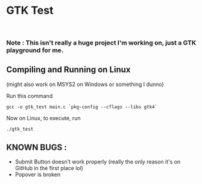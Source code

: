 # GTK Test
<br/>

### Note : This isn't really a huge project I'm working on, just a GTK playground for me. <br/>

## Compiling and Running on Linux <br/>

(might also work on MSYS2 on Windows or something I dunno)<br/>

Run this command
```
gcc -o gtk_test main.c `pkg-config --cflags --libs gtk4`
```

Now on Linux, to execute, run
```
./gtk_test
```

## KNOWN BUGS :

- Submit Button doesn't work properly (really the only reason it's on GitHub in the first place lol)
- Popover is broken
